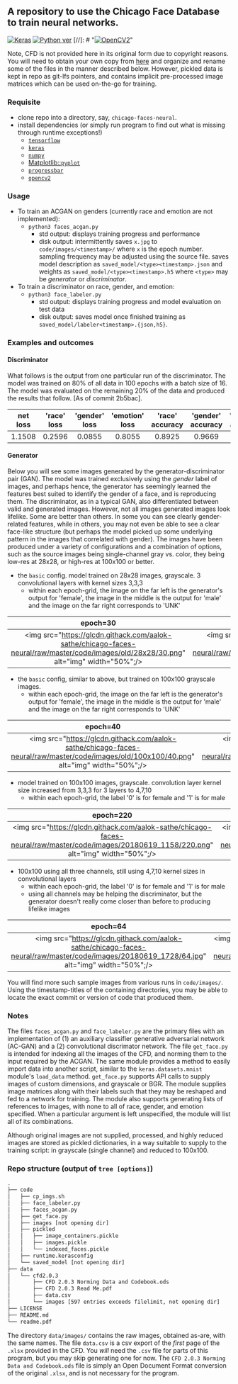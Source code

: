 ## A repository to use the Chicago Face Database to train neural networks.
[![Keras](https://img.shields.io/badge/framework-keras-red.svg)](https://keras.io)
[![Python ver](https://img.shields.io/pypi/pyversions/Django.svg)](https://www.python.org/)
[//]: # "[![OpenCV2](https://img.shields.io/badge/uses-opencv2,%20numpy,%20progressbar-fb1ffb.svg)](https://pypi.org/)"


Note, CFD is not provided here in its original form due to copyright reasons.
You will need to obtain your own copy from
[here](http://faculty.chicagobooth.edu/bernd.wittenbrink/cfd/index.html) and
organize and rename some of the files in the manner described below.
However, pickled data is kept in repo as git-lfs pointers, and contains implicit
pre-processed image matrices which can be used on-the-go for training.

### Requisite

* clone repo into a directory, say, `chicago-faces-neural`. 
* install dependencies (or simply run program to find out what is missing
    through runtime exceptions!)
    * [`tensorflow`](https://www.tensorflow.org/)
    * [`keras`](https://keras.io/)
    * [`numpy`](http://www.numpy.org/)
    * [Matplotlib::`pyplot`](https://matplotlib.org/api/pyplot_api.html)
    * [`progressbar`](https://pypi.org/project/progressbar2/)
    * [`opencv2`](https://pypi.org/project/opencv-python/)

### Usage

* To train an ACGAN on genders (currently race and emotion are not implemented):
    * `python3 faces_acgan.py`
        * std output: displays training progress and performance
        * disk output: intermittently saves `x.jpg` to `code/images/<timestamp>/`
          where `x` is the epoch number. sampling frequency may be adjusted
          using the source file. saves model description as
          `saved_model/<type><timestamp>.json` and weights as
          `saved_model/<type><timestamp>.h5` where
          `<type>` may be *generator* or *discriminator*.
* To train a discriminator on race, gender, and emotion:
    * `python3 face_labeler.py`
        * std output: displays training progress and model evaluation on test
          data
        * disk output: saves model once finished training as 
          `saved_model/labeler<timestamp>.{json,h5}`.

### Examples and outcomes

#### Discriminator

What follows is the output from one particular run of the discriminator.
The model was trained on 80% of all data in 100 epochs with a batch size of 16.
The model was evaluated on the remaining 20% of the data and produced
the results that follow. [As of commit 2b5bac].


| net loss | 'race' loss | 'gender' loss | 'emotion' loss | 'race' accuracy | 'gender' accuracy | 'emotion' accuracy |
:-------------------------:|:-------------------------:|:-------------------------:|:-------------------------:|:-------------------------:|:-------------------------:|:-------------------------:|
| 1.1508 | 0.2596 | 0.0855 | 0.8055 | 0.8925 | 0.9669 | 0.7685  |


#### Generator

Below you will see some images generated by the generator-discriminator pair
(GAN). The model was trained exclusively using the *gender* label of images,
and perhaps hence, the generator has seemingly learned the features best suited
to identify the gender of a face, and is reproducing them. The discriminator,
as in a typical GAN, also differentiated between valid and generated images.
However, not all images generated images look lifelike. Some are better than
others. In some you can see clearly gender-related features, while in others,
you may not even be able to see a clear face-like structure (but perhaps the
model picked up some underlying pattern in the images that correlated with
gender). The images have been produced under a variety of configurations and a
combination of options, such as the source images being single-channel gray vs.
color, they being low-res at 28x28, or high-res at 100x100 or better.

* the `basic` config. model trained on 28x28 images, grayscale. 3 convolutional
    layers with kernel sizes 3,3,3
    * within each epoch-grid, the image on the far left is the generator's
      output for 'female', the image in the middle is the output for 'male' and
      the image on the far right corresponds to 'UNK'

| epoch=30 | epoch=95 |
:-------------------------:|:-------------------------:
<img src="https://glcdn.githack.com/aalok-sathe/chicago-faces-neural/raw/master/code/images/old/28x28/30.png" alt="img" width="50%";/> | <img src="https://glcdn.githack.com/aalok-sathe/chicago-faces-neural/raw/master/code/images/old/28x28/95.png" alt="img" width="50%";/> |	

* the `basic` config, similar to above, but trained on 100x100 grayscale images.
    * within each epoch-grid, the image on the far left is the generator's
output for 'female', the image in the middle is the output for 'male' and
the image on the far right corresponds to 'UNK'

| epoch=40 | epoch=100 | epoch=200 |
:-------------------------:|:-------------------------:|:-------------------------:
<img src="https://glcdn.githack.com/aalok-sathe/chicago-faces-neural/raw/master/code/images/old/100x100/40.png" alt="img" width="50%";/> | <img src="https://glcdn.githack.com/aalok-sathe/chicago-faces-neural/raw/master/code/images/old/100x100/100.png" alt="img" width="50%";/> | <img src="https://glcdn.githack.com/aalok-sathe/chicago-faces-neural/raw/master/code/images/old/100x100/200.png" alt="img" width="50%";/> |	


* model trained on 100x100 images, grayscale. convolution layer kernel size
increased from 3,3,3 for 3 layers to 4,7,10
    * within each epoch-grid, the label '0' is for female and '1' is for male

| epoch=220 | epoch=500 |
:-------------------------:|:-------------------------:
<img src="https://glcdn.githack.com/aalok-sathe/chicago-faces-neural/raw/master/code/images/20180619_1158/220.png" alt="img" width="50%";/> | <img src="https://glcdn.githack.com/aalok-sathe/chicago-faces-neural/raw/master/code/images/20180619_1158/500.png" alt="img" width="50%";/> |	

* 100x100 using all three channels, still using 4,7,10 kernel sizes in
  convolutional layers
    * within each epoch-grid, the label '0' is for female and '1' is for male
    * using all channels may be helping the discriminator, but the generator
      doesn't really come closer than before to producing lifelike images

|epoch=64 | epoch=272 | epoch=780|
:-------------------------:|:-------------------------:|:-------------------------:|
<img src="https://glcdn.githack.com/aalok-sathe/chicago-faces-neural/raw/master/code/images/20180619_1728/64.jpg" alt="img" width="50%";/> | <img src="https://glcdn.githack.com/aalok-sathe/chicago-faces-neural/raw/master/code/images/20180619_1728/272.jpg" alt="img" width="50%";/> | <img src="https://glcdn.githack.com/aalok-sathe/chicago-faces-neural/raw/master/code/images/20180619_1728/780.jpg" alt="img" width="50%";/> |

You will find more such sample images from various runs in `code/images/`.
Using the timestamp-titles of the containing directories, you may be able to
locate the exact commit or version of code that produced them.

### Notes

The files `faces_acgan.py` and `face_labeler.py` are the primary files
with an implementation of (1) an auxiliary classifier generative adversarial
network (AC-GAN) and a (2) convolutional discrimator network. The file
`get_face.py` is intended for indexing all the images of the CFD, and norming
them to the input required by the ACGAN. The same module provides a method to
easily import data into another script, similar to the `keras.datasets.mnist`
module's `load_data` method. `get_face.py` supports API calls to supply images
of custom dimensions, and grayscale or BGR. The module supplies image matrices
along with their labels such that they may be reshaped and fed to a network for
training. The module also supports generating lists of references to images,
with none to all of race, gender, and emotion specified. When a particular
argument is left unspecified, the module will list all of its combinations.

Although original images are not supplied, processed, and highly reduced
images are stored as pickled dictionaries, in a way suitable to supply to the
training script: in grayscale (single channel) and reduced to 100x100.

### Repo structure (output of `tree [options]`)

```bash
.
├── code
│   ├── cp_imgs.sh
│   ├── face_labeler.py
│   ├── faces_acgan.py
│   ├── get_face.py
│   ├── images [not opening dir]
│   ├── pickled
│   │   ├── image_containers.pickle
│   │   ├── images.pickle
│   │   └── indexed_faces.pickle
│   ├── runtime.kerasconfig
│   └── saved_model [not opening dir]
├── data
│   └── cfd2.0.3
│       ├── CFD 2.0.3 Norming Data and Codebook.ods
│       ├── CFD 2.0.3 Read Me.pdf
│       ├── data.csv
│       └── images [597 entries exceeds filelimit, not opening dir]
├── LICENSE
├── README.md
└── readme.pdf
```

The directory `data/images/` contains the raw images, obtained as-are, with the same
names. The file `data.csv` is a csv export of the *first* page of the `.xlsx`
provided in the CFD. You *will* need the `.csv` file for parts of this program,
but you may skip generating one for now.
The `CFD 2.0.3 Norming Data and Codebook.ods` file is simply an Open Document
Format conversion of the original `.xlsx`, and is not necessary for the program.